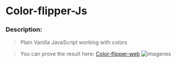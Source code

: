 # Color-flipper-Js

### Description:

>Plain Vanilla JavaScript working with colors

>You can prove the result here: [Color-flipper-web]() 
![imagenes]()

